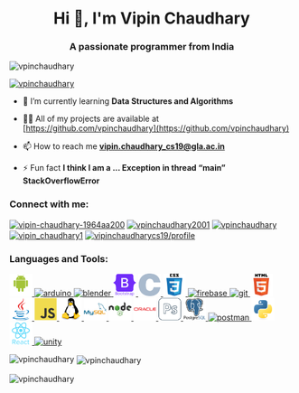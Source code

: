 <h1 align="center">Hi 👋, I'm Vipin Chaudhary</h1>
<h3 align="center">A passionate programmer from India</h3>

<p align="left"> <img src="https://komarev.com/ghpvc/?username=vpinchaudhary&label=Profile%20views&color=0e75b6&style=flat" alt="vpinchaudhary" /> </p>

<p align="left"> <a href="https://github.com/ryo-ma/github-profile-trophy"><img src="https://github-profile-trophy.vercel.app/?username=vpinchaudhary" alt="vpinchaudhary" /></a> </p>

- 🌱 I’m currently learning **Data Structures and Algorithms**

- 👨‍💻 All of my projects are available at [https://github.com/vpinchaudhary](https://github.com/vpinchaudhary)

- 📫 How to reach me **vipin.chaudhary_cs19@gla.ac.in**

- ⚡ Fun fact **I think I am a ... Exception in thread “main” StackOverflowError**

<h3 align="left">Connect with me:</h3>
<p align="left">
<a href="https://linkedin.com/in/vipin-chaudhary-1964aa200" target="blank"><img align="center" src="https://cdn.jsdelivr.net/npm/simple-icons@3.0.1/icons/linkedin.svg" alt="vipin-chaudhary-1964aa200" height="30" width="40" /></a>
<a href="https://instagram.com/vpinchaudhary2001" target="blank"><img align="center" src="https://cdn.jsdelivr.net/npm/simple-icons@3.0.1/icons/instagram.svg" alt="vpinchaudhary2001" height="30" width="40" /></a>
<a href="https://www.codechef.com/users/vpinchaudhary" target="blank"><img align="center" src="https://cdn.jsdelivr.net/npm/simple-icons@3.1.0/icons/codechef.svg" alt="vpinchaudhary" height="30" width="40" /></a>
<a href="https://www.hackerrank.com/vipin_chaudhary1" target="blank"><img align="center" src="https://cdn.jsdelivr.net/npm/simple-icons@3.0.1/icons/hackerrank.svg" alt="vipin_chaudhary1" height="30" width="40" /></a>
<a href="https://auth.geeksforgeeks.org/user/vipinchaudharycs19/profile" target="blank"><img align="center" src="https://cdn.jsdelivr.net/npm/simple-icons@3.0.1/icons/geeksforgeeks.svg" alt="vipinchaudharycs19/profile" height="30" width="40" /></a>
</p>

<h3 align="left">Languages and Tools:</h3>
<p align="left"> <a href="https://developer.android.com" target="_blank"> <img src="https://raw.githubusercontent.com/devicons/devicon/master/icons/android/android-original-wordmark.svg" alt="android" width="40" height="40"/> </a> <a href="https://www.arduino.cc/" target="_blank"> <img src="https://cdn.worldvectorlogo.com/logos/arduino-1.svg" alt="arduino" width="40" height="40"/> </a> <a href="https://www.blender.org/" target="_blank"> <img src="https://download.blender.org/branding/community/blender_community_badge_white.svg" alt="blender" width="40" height="40"/> </a> <a href="https://getbootstrap.com" target="_blank"> <img src="https://raw.githubusercontent.com/devicons/devicon/master/icons/bootstrap/bootstrap-plain-wordmark.svg" alt="bootstrap" width="40" height="40"/> </a> <a href="https://www.cprogramming.com/" target="_blank"> <img src="https://raw.githubusercontent.com/devicons/devicon/master/icons/c/c-original.svg" alt="c" width="40" height="40"/> </a> <a href="https://www.w3schools.com/css/" target="_blank"> <img src="https://raw.githubusercontent.com/devicons/devicon/master/icons/css3/css3-original-wordmark.svg" alt="css3" width="40" height="40"/> </a> <a href="https://firebase.google.com/" target="_blank"> <img src="https://www.vectorlogo.zone/logos/firebase/firebase-icon.svg" alt="firebase" width="40" height="40"/> </a> <a href="https://git-scm.com/" target="_blank"> <img src="https://www.vectorlogo.zone/logos/git-scm/git-scm-icon.svg" alt="git" width="40" height="40"/> </a> <a href="https://www.w3.org/html/" target="_blank"> <img src="https://raw.githubusercontent.com/devicons/devicon/master/icons/html5/html5-original-wordmark.svg" alt="html5" width="40" height="40"/> </a> <a href="https://www.java.com" target="_blank"> <img src="https://raw.githubusercontent.com/devicons/devicon/master/icons/java/java-original.svg" alt="java" width="40" height="40"/> </a> <a href="https://developer.mozilla.org/en-US/docs/Web/JavaScript" target="_blank"> <img src="https://raw.githubusercontent.com/devicons/devicon/master/icons/javascript/javascript-original.svg" alt="javascript" width="40" height="40"/> </a> <a href="https://www.linux.org/" target="_blank"> <img src="https://raw.githubusercontent.com/devicons/devicon/master/icons/linux/linux-original.svg" alt="linux" width="40" height="40"/> </a> <a href="https://www.mysql.com/" target="_blank"> <img src="https://raw.githubusercontent.com/devicons/devicon/master/icons/mysql/mysql-original-wordmark.svg" alt="mysql" width="40" height="40"/> </a> <a href="https://nodejs.org" target="_blank"> <img src="https://raw.githubusercontent.com/devicons/devicon/master/icons/nodejs/nodejs-original-wordmark.svg" alt="nodejs" width="40" height="40"/> </a> <a href="https://www.oracle.com/" target="_blank"> <img src="https://raw.githubusercontent.com/devicons/devicon/master/icons/oracle/oracle-original.svg" alt="oracle" width="40" height="40"/> </a> <a href="https://www.photoshop.com/en" target="_blank"> <img src="https://raw.githubusercontent.com/devicons/devicon/master/icons/photoshop/photoshop-line.svg" alt="photoshop" width="40" height="40"/> </a> <a href="https://www.postgresql.org" target="_blank"> <img src="https://raw.githubusercontent.com/devicons/devicon/master/icons/postgresql/postgresql-original-wordmark.svg" alt="postgresql" width="40" height="40"/> </a> <a href="https://postman.com" target="_blank"> <img src="https://www.vectorlogo.zone/logos/getpostman/getpostman-icon.svg" alt="postman" width="40" height="40"/> </a> <a href="https://www.python.org" target="_blank"> <img src="https://raw.githubusercontent.com/devicons/devicon/master/icons/python/python-original.svg" alt="python" width="40" height="40"/> </a> <a href="https://reactjs.org/" target="_blank"> <img src="https://raw.githubusercontent.com/devicons/devicon/master/icons/react/react-original-wordmark.svg" alt="react" width="40" height="40"/> </a> <a href="https://unity.com/" target="_blank"> <img src="https://www.vectorlogo.zone/logos/unity3d/unity3d-icon.svg" alt="unity" width="40" height="40"/> </a> </p>

<p><img align="left" src="https://github-readme-stats.vercel.app/api/top-langs?username=vpinchaudhary&show_icons=true&locale=en&layout=compact" alt="vpinchaudhary" /></p>

<p>&nbsp;<img align="center" src="https://github-readme-stats.vercel.app/api?username=vpinchaudhary&show_icons=true&locale=en" alt="vpinchaudhary" /></p>

<p><img align="center" src="https://github-readme-streak-stats.herokuapp.com/?user=vpinchaudhary&" alt="vpinchaudhary" /></p>
